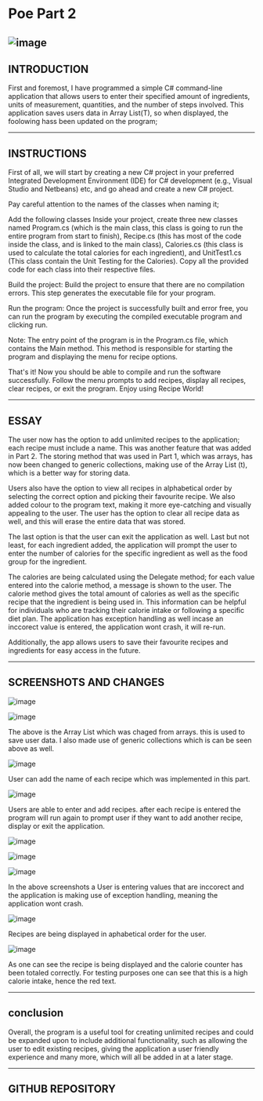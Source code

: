 # Poe Part 2
 ![image](https://user-images.githubusercontent.com/102582551/234572619-b6a24bc3-16bc-4fb6-ab84-b2d86f0719b5.png)
------------
INTRODUCTION
------------
First and foremost, I have programmed a simple C# command-line application that allows users to enter their specified amount of ingredients, units of measurement, quantities, and the number of steps involved. This application saves users data in Array List(T), so when displayed, the foolowing hass been updated on the program;

-------------
INSTRUCTIONS
-------------
First of all, we will start by creating a new C# project in your preferred Integrated Development Environment (IDE) for C# development (e.g., Visual Studio and Netbeans) etc, and go ahead and create a new C# project.

Pay careful attention to the names of the classes when naming it;

Add the following classes Inside your project, create three new classes named Program.cs (which is the main class, this class is going to run the entire program from start to finish), Recipe.cs (this has most of the code inside the class, and is linked to the main class), Calories.cs (this class is used to calculate the total calories for each ingredient), and UnitTest1.cs (This class contain the Unit Testing for the Calories). Copy all the provided code for each class into their respective files.

Build the project: Build the project to ensure that there are no compilation errors. This step generates the executable file for your program.

Run the program: Once the project is successfully built and error free, you can run the program by executing the compiled executable program and clicking run.

Note: The entry point of the program is in the Program.cs file, which contains the Main method. This method is responsible for starting the program and displaying the menu for recipe options.

That's it! Now you should be able to compile and run the software successfully. Follow the menu prompts to add recipes, display all recipes, clear recipes, or exit the program. Enjoy using Recipe World!

------
ESSAY
------
The user now has the option to add unlimited recipes to the application; each recipe must include a name. This was another feature that was added in Part 2. The storing method that was used in Part 1, which was arrays, has now been changed to generic collections, making use of the Array List (t), which is a better way for storing data. 

Users also have the option to view all recipes in alphabetical order by selecting the correct option and picking their favourite recipe. 
We also added colour to the program text, making it more eye-catching and visually appealing to the user. The user has the option to clear all recipe data as well, and this will erase the entire data that was stored.

The last option is that the user can exit the application as well. Last but not least, for each ingredient added, the application will prompt the user to enter the number of calories for the specific ingredient as well as the food group for the ingredient.

The calories are being calculated using the Delegate method; for each value entered into the calorie method, a message is shown to the user. The calorie method gives the total amount of calories as well as the specific recipe that the ingredient is being used in. This information can be helpful for individuals who are tracking their calorie intake or following a specific diet plan. The application has exception handling as well incase an inccorect value is entered, the application wont crash, it will re-run.

Additionally, the app allows users to save their favourite recipes and ingredients for easy access in the future.

-----------------------
SCREENSHOTS AND CHANGES
-----------------------
![image](https://github.com/ThakeerMoola/POE_PROG6221/assets/102582551/5b0fc8a2-e5aa-4ba5-9551-1fdc34cc67dc)

![image](https://github.com/ThakeerMoola/POE_PROG6221/assets/102582551/f78a1b56-45e5-4097-a2c9-202164914ba3)

The above is the Array List<T> which was chaged from arrays. this is used to save user data. I also made use of generic collections which is can be seen above as well.
   
![image](https://github.com/ThakeerMoola/POE_PROG6221/assets/102582551/b9b3ec4a-9bd0-4518-a064-b9c1e87ecfea)
   
User can add the name of each recipe which was implemented in this part.

![image](https://github.com/ThakeerMoola/POE_PROG6221/assets/102582551/67f037e2-b286-4550-be62-09cebb0d8a7c)
   
Users are able to enter and add recipes. after each recipe is entered the program will run again to prompt user if they want to add another recipe, display or exit the application.
   
![image](https://github.com/ThakeerMoola/POE_PROG6221/assets/102582551/cdfb66ca-d4d2-4873-befa-310df2c3abc2)
   
![image](https://github.com/ThakeerMoola/POE_PROG6221/assets/102582551/7da34b7d-c1b0-4677-9e01-ec761019ac3d)
   
![image](https://github.com/ThakeerMoola/POE_PROG6221/assets/102582551/ca6d106a-53eb-470d-8020-118918eb1c2b)

In the above screenshots a User is entering values that are inccorect and the application is making use of exception handling, meaning the application wont crash.
   
![image](https://github.com/ThakeerMoola/POE_PROG6221/assets/102582551/e9500368-a56a-4bc7-9834-466b4c588c8e)
   
Recipes are being displayed in aphabetical order for the user.
   
   
![image](https://github.com/ThakeerMoola/POE_PROG6221/assets/102582551/9810e5db-198d-453b-b010-544ec6cc7075)
   
As one can see the recipe is being displayed and the calorie counter has been totaled correctly. For testing purposes one can see that this is a high calorie intake, hence the red text.
   
------------
conclusion
------------
Overall, the program is a useful tool for creating unlimited recipes and could be expanded upon to include additional functionality, such as allowing the user to edit existing recipes, giving the application a user friendly experience and many more, which will all be added in at a later stage.
   
-----------------
GITHUB REPOSITORY
-----------------












